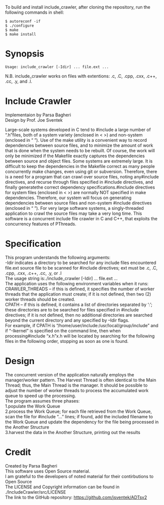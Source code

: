 To build and install include_crawler, after cloning the repository, run the following commands in shell:  
```
$ autoreconf -if
$ ./configure
$ make
$ make install
``` 

# Synopsis
```
Usage: include_crawler [-Idir] ... file.ext ...
```
N.B. include_crawler works on files with extentions: .c, .C, .cpp, .cxx, .c++, .cc, .y, and .l.

# Include Crawler

Implementaion by Parsa Bagheri  
Design by Prof. Joe Sventek

Large-scale systems developed in C tend to #include a large number of “.h”files, both of a system variety (enclosed in < >) and non-system (enclosed in “ ”).  Use of the make utility is a convenient way to record dependencies between source files, and to minimize the amount of work that is done when the system needs to be rebuilt.  Of course, the work will only be minimized if the Makefile exactly captures the dependencies between source and object files. Some systems are extremely large.  It is difficult to keep the dependencies in the Makefile correct as many people concurrently make changes, even using git or subversion.  Therefore, there is a need for a program that can crawl over source files, noting any#include directives, and recurse through files specified in #include directives, and finally generatethe correct dependency specifications.#include directives for system files (enclosed in < >) are normally NOT specified in make dependencies.  Therefore, our system will focus on generating dependencies between source files and non-system #include directives (enclosed in “ ”). For very large software systems, a singly-threaded application to crawl the source files may take a very long time.  This software is a concurrent include file crawler in C and C++, that exploits the concurrency features of PThreads.

# Specification

This program understands the following arguments:   
	-Idir indicates a directory to be searched for any include files encountered  
	file.ext  source file to be scanned for #include directives; ext must be .c, .C, .cpp, .cxx, .c++, .cc, .y, or .l  
	The usage string is:./include_crawler [-Idir] ... file.ext ...  
The application uses the following environment variables when it runs:  
	CRAWLER_THREADS – if this is defined, it specifies the number of worker threads that the application must create; if it is not defined, then two (2) worker threads should be created.  
	CPATH – if this is defined, it contains a list of directories separated by ‘:’; these directories are to be searched for files specified in #include directives; if it is not defined, then no additional directories are searched beyond the current directory and any specified by –Idir flags.  
For example, if CPATH is “/home/user/include:/usr/local/group/include” and if “-Ikernel” is specified on the command line, then when processing#include “x.h”x.h will be located by searching for the following files in the following order, stopping as soon as one is found.  

# Design

The concurrent version of the application naturally employs the manager/worker pattern. The Harvest Thread is often identical to the Main Thread; thus, the Main Thread is the manager. It should be possible to adjust the number of worker threads to process the accumulated work queue to speed up the processing.  
The program assumes three phases:  
	1.populate the Work Queue  
	2.process the Work Queue; for each file retrieved from the Work Queue, scan the file for #include “...” lines; if found, add the included filename to the Work Queue and update the dependency for the file being processed in the Another Structure  
	3.harvest the data in the Another Structure, printing out the results  

# Credit

Created by Parsa Bagheri  
This software uses Open Source material.  
I am grateful to the developers of noted material for their contirbutions to Open Source     
The LICENSE and Copyright information can be found in ./IncludeCrawler/src/LICENSE  
The link to the GitHub repository: https://github.com/jsventek/ADTsv2
